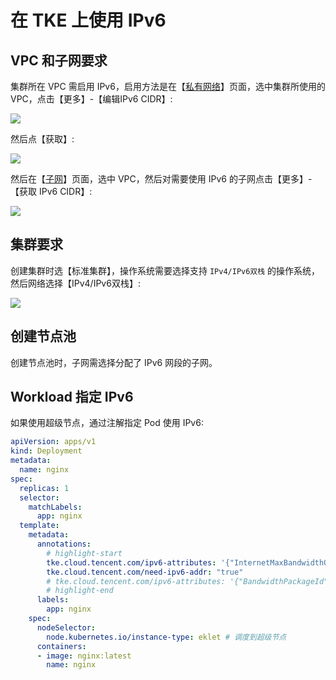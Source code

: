 # 在 TKE 上使用 IPv6

## VPC 和子网要求

集群所在 VPC 需启用 IPv6，启用方法是在【[私有网络](https://console.cloud.tencent.com/vpc/vpc)】页面，选中集群所使用的 VPC，点击【更多】-【编辑IPv6 CIDR】:

![](https://image-host-1251893006.cos.ap-chengdu.myqcloud.com/2024%2F07%2F09%2F20240709164608.png)

然后点【获取】:

![](https://image-host-1251893006.cos.ap-chengdu.myqcloud.com/2024%2F07%2F09%2F20240709164416.png)

然后在【[子网](https://console.cloud.tencent.com/vpc/subnet)】页面，选中 VPC，然后对需要使用 IPv6 的子网点击【更多】-【获取 IPv6 CIDR】:

![](https://image-host-1251893006.cos.ap-chengdu.myqcloud.com/2024%2F07%2F09%2F20240709164815.png)

## 集群要求

创建集群时选【标准集群】，操作系统需要选择支持 `IPv4/IPv6双栈` 的操作系统，然后网络选择【IPv4/IPv6双栈】:

![](https://image-host-1251893006.cos.ap-chengdu.myqcloud.com/2024%2F07%2F09%2F20240709165012.png)

## 创建节点池

创建节点池时，子网需选择分配了 IPv6 网段的子网。

## Workload 指定 IPv6

如果使用超级节点，通过注解指定 Pod 使用 IPv6:

```yaml
apiVersion: apps/v1
kind: Deployment
metadata:
  name: nginx
spec:
  replicas: 1
  selector:
    matchLabels:
      app: nginx
  template:
    metadata:
      annotations:
        # highlight-start
        tke.cloud.tencent.com/ipv6-attributes: '{"InternetMaxBandwidthOut": 100}'
        tke.cloud.tencent.com/need-ipv6-addr: "true"
        # tke.cloud.tencent.com/ipv6-attributes: '{"BandwidthPackageId":"bwp-xxx","InternetChargeType":"BANDWIDTH_PACKAGE","InternetMaxBandwidthOut":1}' # 如需带宽包，参考这个配置
        # highlight-end
      labels:
        app: nginx
    spec:
      nodeSelector:
        node.kubernetes.io/instance-type: eklet # 调度到超级节点
      containers:
      - image: nginx:latest
        name: nginx
```
